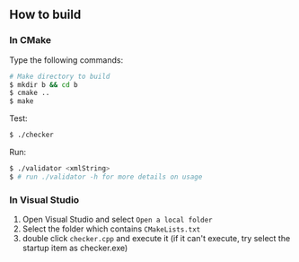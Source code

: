## How to build

### In CMake

Type the following commands:

```sh
# Make directory to build
$ mkdir b && cd b
$ cmake ..
$ make
```

Test:

```sh
$ ./checker
```

Run:

```sh
$ ./validator <xmlString>
$ # run ./validator -h for more details on usage
```

### In Visual Studio

1. Open Visual Studio and select `Open a local folder`
2. Select the folder which contains `CMakeLists.txt`
3. double click `checker.cpp` and execute it (if it can't execute, try select the startup item as checker.exe)
